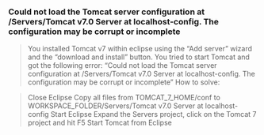### Could not load the Tomcat server configuration at /Servers/Tomcat v7.0 Server at localhost-config. The configuration may be corrupt or incomplete

> You installed Tomcat v7 within eclipse using the “Add server” wizard and the  “download and install” button.
> You tried to start Tomcat and got the following error:
> “Could not load the Tomcat server configuration at /Servers/Tomcat v7.0 Server at localhost-config. The configuration may be corrupt or incomplete”
> How to solve:

> Close Eclipse
> Copy all files from TOMCAT_7_HOME/conf to WORKSPACE_FOLDER/Servers/Tomcat v7.0 Server at localhost-config
> Start Eclipse
> Expand the Servers project, click on the Tomcat 7 project and hit F5
> Start Tomcat from Eclipse
